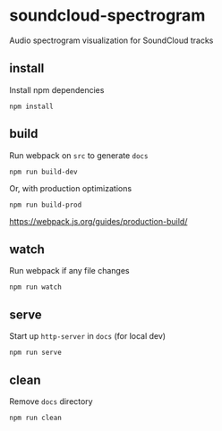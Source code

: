 # soundcloud-spectrogram

Audio spectrogram visualization for SoundCloud tracks

## install
Install npm dependencies
```
npm install
```

## build
Run webpack on `src` to generate `docs`
```
npm run build-dev
```

Or, with production optimizations
```
npm run build-prod
```
https://webpack.js.org/guides/production-build/

## watch
Run webpack if any file changes
```
npm run watch
```

## serve
Start up `http-server` in `docs` (for local dev)
```
npm run serve
```

## clean
Remove `docs` directory
```
npm run clean
```
